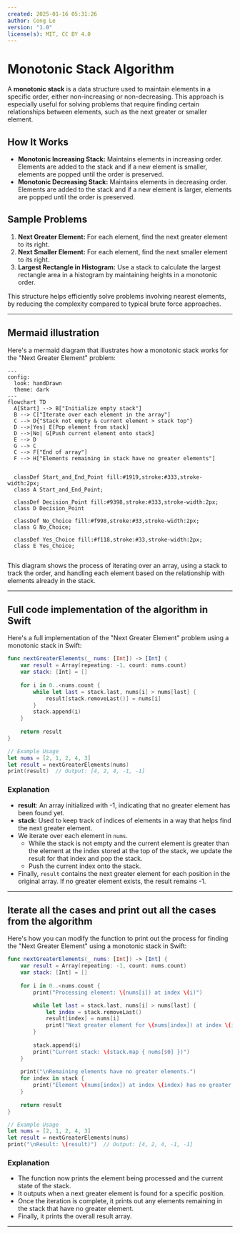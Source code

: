 ```yaml
---
created: 2025-01-16 05:31:26
author: Cong Le
version: "1.0"
license(s): MIT, CC BY 4.0
---
```


# Monotonic Stack Algorithm

A **monotonic stack** is a data structure used to maintain elements in a specific order, either non-increasing or non-decreasing. This approach is especially useful for solving problems that require finding certain relationships between elements, such as the next greater or smaller element.

## How It Works
- **Monotonic Increasing Stack:** Maintains elements in increasing order. Elements are added to the stack and if a new element is smaller, elements are popped until the order is preserved.
- **Monotonic Decreasing Stack:** Maintains elements in decreasing order. Elements are added to the stack and if a new element is larger, elements are popped until the order is preserved.

## Sample Problems
1. **Next Greater Element:** For each element, find the next greater element to its right.
2. **Next Smaller Element:** For each element, find the next smaller element to its right.
3. **Largest Rectangle in Histogram:** Use a stack to calculate the largest rectangle area in a histogram by maintaining heights in a monotonic order.

This structure helps efficiently solve problems involving nearest elements, by reducing the complexity compared to typical brute force approaches.



---


## Mermaid illustration


Here's a mermaid diagram that illustrates how a monotonic stack works for the "Next Greater Element" problem:

```mermaid
---
config:
  look: handDrawn
  theme: dark
---
flowchart TD
  A[Start] --> B["Initialize empty stack"]
  B --> C["Iterate over each element in the array"]
  C --> D{"Stack not empty & current element > stack top"}
  D -->|Yes| E[Pop element from stack]
  D -->|No| G[Push current element onto stack]
  E --> D
  G --> C
  C --> F["End of array"]
  F --> H["Elements remaining in stack have no greater elements"]


  classDef Start_and_End_Point fill:#1919,stroke:#333,stroke-width:2px;
  class A Start_and_End_Point;

  classDef Decision_Point fill:#9398,stroke:#333,stroke-width:2px;
  class D Decision_Point

  classDef No_Choice fill:#f998,stroke:#33,stroke-width:2px;
  class G No_Choice;

  classDef Yes_Choice fill:#f118,stroke:#33,stroke-width:2px;
  class E Yes_Choice;
  
```

This diagram shows the process of iterating over an array, using a stack to track the order, and handling each element based on the relationship with elements already in the stack.



---


## Full code implementation of the algorithm in Swift



Here's a full implementation of the "Next Greater Element" problem using a monotonic stack in Swift:

```swift
func nextGreaterElements(_ nums: [Int]) -> [Int] {
    var result = Array(repeating: -1, count: nums.count)
    var stack: [Int] = []
    
    for i in 0..<nums.count {
        while let last = stack.last, nums[i] > nums[last] {
            result[stack.removeLast()] = nums[i]
        }
        stack.append(i)
    }
    
    return result
}

// Example Usage
let nums = [2, 1, 2, 4, 3]
let result = nextGreaterElements(nums)
print(result)  // Output: [4, 2, 4, -1, -1]
```

### Explanation
- **result**: An array initialized with -1, indicating that no greater element has been found yet.
- **stack**: Used to keep track of indices of elements in a way that helps find the next greater element.
- We iterate over each element in `nums`.
  - While the stack is not empty and the current element is greater than the element at the index stored at the top of the stack, we update the result for that index and pop the stack.
  - Push the current index onto the stack.
- Finally, `result` contains the next greater element for each position in the original array. If no greater element exists, the result remains -1.



---


## Iterate all the cases and print out all the cases from the algorithm


Here's how you can modify the function to print out the process for finding the "Next Greater Element" using a monotonic stack in Swift:

```swift
func nextGreaterElements(_ nums: [Int]) -> [Int] {
    var result = Array(repeating: -1, count: nums.count)
    var stack: [Int] = []
    
    for i in 0..<nums.count {
        print("Processing element: \(nums[i]) at index \(i)")

        while let last = stack.last, nums[i] > nums[last] {
            let index = stack.removeLast()
            result[index] = nums[i]
            print("Next greater element for \(nums[index]) at index \(index) is \(nums[i])")
        }
        
        stack.append(i)
        print("Current stack: \(stack.map { nums[$0] })")
    }
    
    print("\nRemaining elements have no greater elements.")
    for index in stack {
        print("Element \(nums[index]) at index \(index) has no greater element.")
    }
    
    return result
}

// Example Usage
let nums = [2, 1, 2, 4, 3]
let result = nextGreaterElements(nums)
print("\nResult: \(result)")  // Output: [4, 2, 4, -1, -1]
```

### Explanation
- The function now prints the element being processed and the current state of the stack.
- It outputs when a next greater element is found for a specific position.
- Once the iteration is complete, it prints out any elements remaining in the stack that have no greater element.
- Finally, it prints the overall result array.

---

